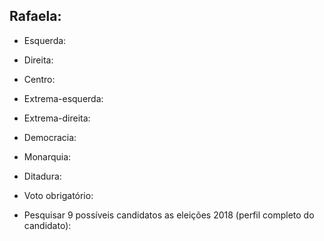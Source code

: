﻿## **Rafaela**:

* Esquerda: 

* Direita: 

* Centro:

* Extrema-esquerda:

* Extrema-direita:

* Democracia:

* Monarquia:

* Ditadura:

* Voto obrigatório:

* Pesquisar 9 possíveis candidatos as eleições 2018 (perfil completo do candidato):